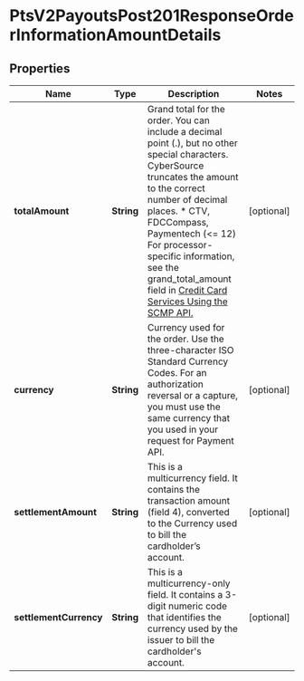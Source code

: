 
# PtsV2PayoutsPost201ResponseOrderInformationAmountDetails

## Properties
Name | Type | Description | Notes
------------ | ------------- | ------------- | -------------
**totalAmount** | **String** | Grand total for the order. You can include a decimal point (.), but no other special characters. CyberSource truncates the amount to the correct number of decimal places.  * CTV, FDCCompass, Paymentech (&lt;&#x3D; 12)  For processor-specific information, see the grand_total_amount field in [Credit Card Services Using the SCMP API.](http://apps.cybersource.com/library/documentation/dev_guides/CC_Svcs_SCMP_API/html)  |  [optional]
**currency** | **String** | Currency used for the order. Use the three-character ISO Standard Currency Codes.  For an authorization reversal or a capture, you must use the same currency that you used in your request for Payment API.  |  [optional]
**settlementAmount** | **String** | This is a multicurrency field. It contains the transaction amount (field 4), converted to the Currency used to bill the cardholder’s account.  |  [optional]
**settlementCurrency** | **String** | This is a multicurrency-only field. It contains a 3-digit numeric code that identifies the currency used by the issuer to bill the cardholder&#39;s account.  |  [optional]



